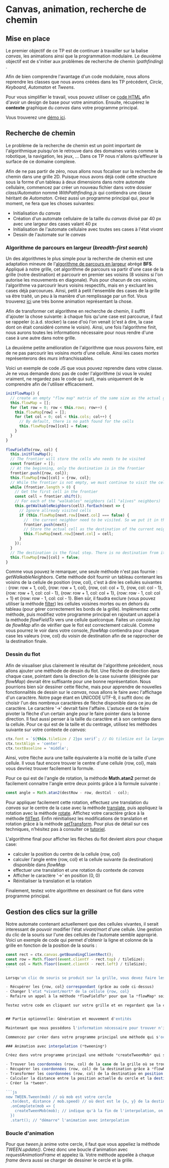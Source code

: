 
# Canvas, animation, recherche de chemin
  

## Mise en place  

Le premier objectif de ce TP est de continuer à travailler sur la balise *canvas*, les animations ainsi que la programmation modulaire. Le deuxième objectif est de s'initier aux problèmes de recherche de chemin (*pathfinding*) .

Afin de bien comprendre l'avantage d'un code modulaire, nous allons reprendre les classes que nous avons créées dans les TP précédent, *Circle*, *Keyboard*, *Automaton* et *Tweens*.

Pour vous simplifier le travail, vous pouvez utiliser  ce [code HTML](resources/canvas_path_finding.html) afin d'avoir un design de base pour votre animation. Ensuite, récupérez le **contexte** graphique du *canvas* dans votre programme principal.   

Vous trouverez une [démo ici](https://chabloz.eu/files/pathfinding/).

## Recherche de chemin
  
Le problème de la recherche de chemin est un point important de l'algorithmique puisqu'on le retrouve dans des domaines variés comme la robotique, la navigation, les jeux, ... Dans ce TP nous n'allons qu’effleurer la surface de ce domaine complexe. 

Afin de ne pas partir de zéro, nous allons nous focaliser sur la recherche de chemin dans une grille 2D. Puisque nous avons déjà codé cette structure sous la forme d'un tableau à deux dimensions dans notre automate cellulaire, commencez par créer un nouveau fichier dans votre dossier *class/Automaton* nommé *WithPathfinding.js* qui contiendra une classe héritant de *Automaton*. Créez aussi un programme principal qui, pour le moment, ne fera que les choses suivantes:

- Initialisation du *canvas*
- Création d'un automate cellulaire de la taille du *canvas* divisé par 40 px avec une largeur des cases valant 40 px 
- Initialisation de l'automate cellulaire avec toutes ses cases à l'état *vivant*
- Dessin de l'automate sur le *canvas*  

### Algorithme de parcours en largeur (*breadth-first search*)
  
Un des algorithmes le plus simple pour la recherche de chemin est une adaptation mineure de l'[algorithme de parcours en largeur](https://fr.wikipedia.org/wiki/Algorithme_de_parcours_en_largeur) abrégé **BFS**. Appliqué à notre grille, cet algorithme de parcours va partir d'une case de la grille (notre destination) et parcourir en premier ses voisins (8 voisins si l'on autorise les mouvements en diagonale). Puis pour chacun de ces voisins, l'algorithme va parcourir leurs voisins respectifs, mais en y excluant les cases déjà parcourues. Ainsi, petit à petit l'ensemble des cases de la grille va être traité, un peu à la manière d'un remplissage par un flot.  Vous trouverez [ici](https://www.redblobgames.com/pathfinding/a-star/introduction.html#breadth-first-search) une très bonne animation représentant la chose. 

Afin de transformer cet algorithme en recherche de chemin, il suffit d'ajouter la chose suivante: à chaque fois qu'une case est parcourue, il faut se rappeler (c.à.d. stocker) la case d'où l'on venait (c'est à dire, la case dont on était considéré comme le voisin). Ainsi, une fois l’algorithme finit, nous aurons toutes les informations nécessaire pour nous rendre d'une case à une autre dans notre grille. 

La deuxième petite amélioration de l'algorithme que nous pouvons faire, est de ne pas parcourir les voisins *morts* d'une cellule. Ainsi les cases *mortes* représenterons  des *murs* infranchissables. 

Voici un exemple de code JS que vous pouvez reprendre dans votre classe. Je ne vous demande donc pas de coder l'algorithme (si vous le voulez vraiment, ne regardez pas le code qui suit), mais uniquement de le comprendre afin de l'utiliser efficacement. 

```js
initFlowMap() {
  // create an empty "flow map" matrix of the same size as the actual grid.
  this.flowMap = [];  
  for (let row = 0; row < this.rows; row++) {
    this.flowMap[row] = [];
    for (let col = 0; col < this.cols; col++) {
      // By default, there is no path found for the cells
      this.flowMap[row][col] = false;
    }
  }
}
  
flowFieldTo(row, col) {
  this.initFlowMap();
  // The frontier will store the cells who needs to be visited
  const frontier = [];
  // At the beginning, only the destination is in the frontier
  frontier.push({row, col});
  this.flowMap[row][col] = {row, col};
  // While the frontier is not empty, we must continue to visit the cells inside it
  while (frontier.length > 0) {
    // Get the first cell in the frontier
    const cell = frontier.shift();
    // For each of the "walkables" neighbors (all "alives" neighbors)
    this.getWalkableNeighbors(cell).forEach(next => {
      // Ignore allready visited cells
      if (this.flowMap[next.row][next.col] === false) {
        //  the current neighbor need to be visited. So we put it in the frontier.
        frontier.push(next);
        // Store the actual cell as the destination of the current neighbor
        this.flowMap[next.row][next.col] = cell;
      }
    });
  }
  // The destination is the final step. There is no destination from it.
  this.flowMap[row][col] = false;
}
```

Comme vous pouvez le remarquer, une seule méthode n'est pas fournie : *getWalkableNeighbors*. Cette méthode doit fournir un tableau contenant les voisins de la cellule de position {row, col}, c'est à dire les cellules suivantes : {row: row + 1, col}, {row: row + 1, col}, {row, col: col + 1},  {row, col: col - 1}, {row: row + 1, col: col - 1}, {row: row + 1, col: col + 1},  {row: row - 1, col: col + 1} et {row: row - 1, col: col - 1}. Bien sûr, il faudra exclure (vous pouvez utiliser la méthode [filter](https://developer.mozilla.org/fr/docs/Web/JavaScript/Reference/Objets_globaux/Array/filter)) les cellules voisines mortes ou en dehors du tableau (pour gérer correctement les bords de la grille). Implémentez cette méthode, puis modifiez votre programme principal en rajoutant un appel à la méthode *flowFieldTo* vers une cellule quelconque. Faites un *console.log* de *flowMap* afin de vérifier que le flot est correctement calculé. Comme vous pourrez le voir dans votre console, *flowMap* contiendra pour chaque case les valeurs {row, col} du voisin de destination afin de se rapprocher de la destination finale.
 
### Dessin du flot

Afin de visualiser plus clairement le résultat de l'algorithme précédent, nous allons ajouter une méthode de dessin du flot. Une flèche de direction dans chaque case, pointant dans la direction de la case suivante (désignée par *flowMap*) devrait être suffisante pour une bonne représentation. Nous pourrions bien sûr dessiner cette flèche, mais pour apprendre de nouvelles fonctionnalités de dessin sur le *canvas*, nous allons le faire avec l'affichage d'un caractère.  Notre page étant en UNICODE UTF-8,  il suffit donc de choisir l'un des nombreux caractères de flèche disponible dans ce jeu de caractère. Le caractère '→' devrait faire l'affaire. L'astuce est de faire pivoter la flèche d'un certain angle pour le faire pointer dans la bonne direction. Il faut aussi penser à la taille du caractère et à son centrage dans la cellule.  Pour ce qui est de la taille et du centrage, utilisez les méthodes suivante sur votre contexte de *canvas*:

```js
ctx.font = `${this.tileSize / 2}px serif`; // Où tileSize est la largeur (et aussi hauteur) en [px] des cases
ctx.textAlign = 'center';
ctx.textBaseline = 'middle';
```

Ainsi, votre flèche aura une taille équivalente à la moitié  de la taille d'une cellule. Il vous faut encore trouver le centre d'une cellule {row, col}, mais vous devriez trouver facilement la formule.

Pour ce qui est de l'angle de rotation, la méthode **Math.atan2** permet de facilement connaitre l'angle entre deux points grâce à la formule suivante :

```js
const angle = Math.atan2(destRow - row, destCol - col);
```

Pour appliquer facilement cette rotation, effectuez une translation du *canvas* sur le centre de la case avec la méthode  [translate](https://developer.mozilla.org/fr/docs/Web/API/CanvasRenderingContext2D/translate), puis appliquez la rotation avec la méthode [rotate](https://developer.mozilla.org/fr/docs/Web/API/CanvasRenderingContext2D/rotate).  Affichez votre caractère grâce à la méthode [fillText](https://developer.mozilla.org/fr/docs/Web/API/CanvasRenderingContext2D/fillText). Enfin réinitialisez les modifications de translation et rotation grâce à la méthode [setTransform](https://developer.mozilla.org/fr/docs/Web/API/CanvasRenderingContext2D/setTransform). Pour plus de détail sur ces techniques, n’hésitez pas à consulter ce [tutoriel](https://developer.mozilla.org/fr/docs/Tutoriel_canvas/Transformations).

L'algorithme final pour afficher les flèches du flot devient alors pour chaque case:

- calculer la position du centre de la cellule {row, col}
- calculer l'angle entre {row, col} et la cellule suivante (la destination) disponible dans *flowMap*
- effectuer une translation et une rotation du contexte de *canvas*
- Afficher le caractère  '→' en position (0, 0) 
- Réinitialiser la translation et la rotation

Finalement, testez votre algorithme en dessinant ce flot dans votre programme principal.

## Gestion des clics sur la grille

Notre automate contenant actuellement que des cellules vivantes, il serait interessant de pouvoir modifier l'état *vivant/mort* d'une cellule. Une gestion du clic de la souris sur l'une des cellules de l'automate semble approprié. 
Voici un exemple de code qui permet d'obtenir la ligne et colonne de la grille en fonction de la position de la souris :

```js
const rect = ctx.canvas.getBoundingClientRect();
const row = Math.floor((event.clientY - rect.top) / tileSize);
const col = Math.floor((event.clientX - rect.left) / tileSize);
``

Lorsqu'un clic de souris se produit sur la grille, vous devez faire les choses suivantes:

- Récupérer les {row, col} correspondant (grâce au code ci-dessus)
- Changer l'etat *vivant/mort* de la cellule {row, col}
- Refaire un appel à la méthode *flowFieldTo* pour que la *flowMap* soit mise à jour en conséquence

Testez votre code en cliquant sur votre grille et en regardant que la couleur de la cellule change bien et que le *flow* est correctement recalculé.  


## Partie optionnelle: Génération et mouvement d'entités

Maintenant que nous possédons l'information nécessaire pour trouver n'importe quel chemin d'un point de la grille à un autre, nous allons l'utiliser pour déplacer des entités (des cercles dans notre cas) sur un chemin entre une origine et une destination. Avant de coder une générateur d'entité (un *mob spawner* !), nous allons nous contenter de faire bouger un seul cercle. 

Commencez par créer dans votre programme principal une méthode qui s'occupera de la création de ce cercle. La position (x, y) du cercle devra coïncider avec le centre de la case qui servira à la génération (*spawn*) de nos entités. Pour trouver le centre de la case sur le *canvas*, il vous faudra donc multiplier les coordonnées (row, col) de la case de départ avec la taille des cases et de trouver le centre de la case. Vous pouvez spécifier une vitesse de 0.1 [px/ms] et une couleur de votre choix (ou une aléatoire avec *randomcolor*).

### Animation avec interpolation (*tweening*) 

Créez dans votre programme principal une méthode *createTweenMob* qui se chargera d'initialiser l'animation du mouvement entre la position actuelle du cercle et la position du centre de la case de destination (trouvable via *flowMap*).  Cette méthode prendra une entité en paramètre (notre cercle) et s'occupera d'initialiser l'interpolation (*tween* ).  L'algorithme de cette méthode sera le suivant:

- Trouver les coordonnées (row, col) de la case de la grille où se trouve notre cercle
- Récupérer les coordonnées (row, col) de la destination grâce à *flowMap*. Si aucune destination n'est disponible, s'arrêter là.
- Transformer les coordonnées (row, col) de la destination en position (x, y) du centre de la case dans le *canvas*
- Calculer la distance entre la position actuelle du cercle et la destination (grâce au **théorème de Pythagore**)
- Créer la *tween*.

```js
new TWEEN.Tween(mob) // où mob est votre cercle
  .to(dest, distance / mob.speed) // où dest est le {x, y} de la destination
  .onComplete(mob => {
    createTweenMob(mob); // indique qu'à la fin de l'interpolation, on recommence
  })
  .start(); // "démarre" l'animation avec interpolation
```

### Boucle d'animation

Pour que *tween.js* anime votre cercle, il faut que vous appeliez la méthode *TWEEN.update()*. Créez donc une boucle d'animation avec *requestAnimationFrame* et appelez là. Votre méthode appelée à chaque *frame* devra aussi se charger de dessiner le cercle et la grille.

